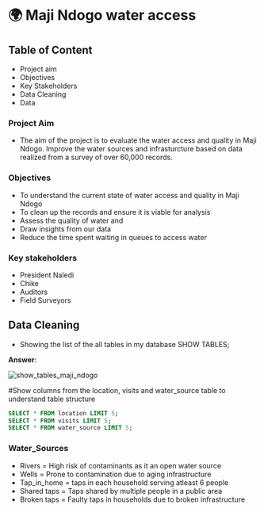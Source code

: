 # :earth_africa: Maji Ndogo water access

## Table of Content 
- Project aim
- Objectives
- Key Stakeholders
- Data Cleaning 
- Data 


### Project Aim 
- The aim of the project is to evaluate the water access and quality in Maji Ndogo. Improve the water sources and infrasturcture based on data realized from a survey of over 60,000 records.

### Objectives
- To understand the current state of water access and quality in Maji Ndogo
- To clean up the records and ensure it is viable for analysis
- Assess the quality of water and 
- Draw insights from our data 
- Reduce the time spent waiting in queues to access water 

### Key stakeholders
- President Naledi 
- Chike
- Auditors
- Field Surveyors
  
## Data Cleaning

- Showing the list of the all tables in my database
SHOW TABLES;

**Answer**:

![show_tables_maji_ndogo](https://github.com/user-attachments/assets/089492b3-9192-46a7-bc8d-485df8b13a3f)

#Show columns from the location, visits and water_source table to understand table structure

````sql
SELECT * FROM location LIMIT 5;
SELECT * FROM visits LIMIT 5;
SELECT * FROM water_source LIMIT 5;
````
### Water_Sources
- Rivers = High risk of contaminants as it an open water source
- Wells = Prone to contamination due to aging infrastructure
- Tap_in_home = taps in each household serving atleast 6 people
- Shared taps = Taps shared by multiple people in a public area
- Broken taps = Faulty taps in households due to broken infrastructure

